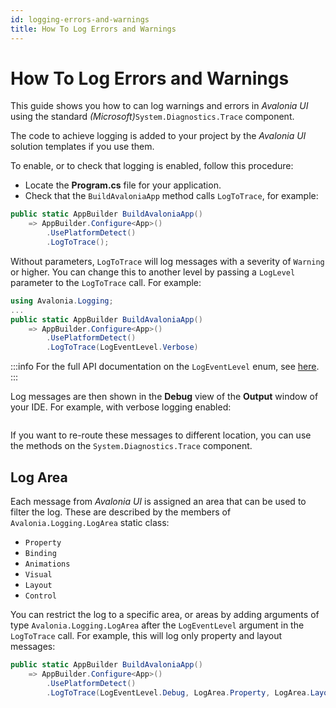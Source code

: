 ```yaml
---
id: logging-errors-and-warnings
title: How To Log Errors and Warnings
---
```



# How To Log Errors and Warnings

This guide shows you how to can log warnings and errors in _Avalonia UI_ using the standard _(Microsoft)_`System.Diagnostics.Trace` component. &#x20;

The code to achieve logging is added to your project by the _Avalonia UI_ solution templates if you use them.

To enable, or to check that logging is enabled, follow this procedure:

-  Locate the **Program.cs** file for your application.
-  Check that the `BuildAvaloniaApp` method calls `LogToTrace`, for example:

```csharp
public static AppBuilder BuildAvaloniaApp()
    => AppBuilder.Configure<App>()
        .UsePlatformDetect()
        .LogToTrace();
```

Without parameters, `LogToTrace` will log messages with a severity of `Warning` or higher. You can change this to another level by passing a `LogLevel` parameter to the `LogToTrace` call. For example:

```csharp
using Avalonia.Logging;
...
public static AppBuilder BuildAvaloniaApp()
    => AppBuilder.Configure<App>()
        .UsePlatformDetect()
        .LogToTrace(LogEventLevel.Verbose)
```

:::info
For the full API documentation on the `LogEventLevel` enum, see [here](https://reference.avaloniaui.net/api/Avalonia.Logging/LogEventLevel/).
:::

Log messages are then shown in the **Debug** view of the **Output** window of your IDE. For example, with verbose logging enabled:

<img src="/img/gitbook-import/assets/image (3).png" alt=""/>

If you want to re-route these messages to different location, you can use the methods on the `System.Diagnostics.Trace` component.

## Log Area <a href="#areas" id="areas"></a>

Each message from _Avalonia UI_ is assigned an area that can be used to filter the log. These are described by the members of `Avalonia.Logging.LogArea` static class:

* `Property`
* `Binding`
* `Animations`
* `Visual`
* `Layout`
* `Control`

You can restrict the log to a specific area, or areas by adding arguments of type `Avalonia.Logging.LogArea` after the `LogEventLevel` argument in the `LogToTrace` call. For example, this will log only property and layout messages:

```csharp
public static AppBuilder BuildAvaloniaApp()
    => AppBuilder.Configure<App>()
        .UsePlatformDetect()
        .LogToTrace(LogEventLevel.Debug, LogArea.Property, LogArea.Layout);
```
